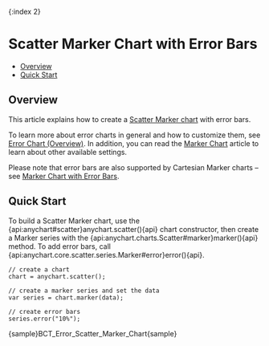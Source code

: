 {:index 2}
# Scatter Marker Chart with Error Bars

* [Overview](#overview)
* [Quick Start](#quick_start)

## Overview

This article explains how to create a [Scatter Marker chart](../Scatter_Plot/Marker_Chart) with error bars.

To learn more about error charts in general and how to customize them, see [Error Chart (Overview)](Overview). In addition, you can read the [Marker Chart](../Marker_Chart) article to learn about other available settings.

Please note that error bars are also supported by Cartesian Marker charts – see [Marker Chart with Error Bars](Marker_Chart).

## Quick Start

To build a Scatter Marker chart, use the {api:anychart#scatter}anychart.scatter(){api} chart constructor, then create a Marker series with the {api:anychart.charts.Scatter#marker}marker(){api} method. To add error bars, call {api:anychart.core.scatter.series.Marker#error}error(){api}.

```
// create a chart
chart = anychart.scatter();

// create a marker series and set the data
var series = chart.marker(data);

// create error bars
series.error("10%");
```

{sample}BCT\_Error\_Scatter\_Marker\_Chart{sample}
